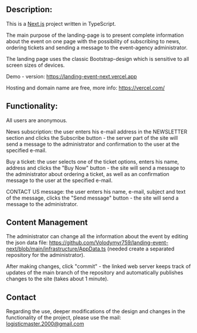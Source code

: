 ## Description:

This is a [Next.js](https://nextjs.org/) project written in TypeScript.

The main purpose of the landing-page is to present complete information about the event on one page with the possibility of subscribing to news, ordering tickets and sending a message to the event-agency administrator.

The landing page uses the classic Bootstrap-design which is sensitive to all screen sizes of devices.

Demo - version: https://landing-event-next.vercel.app

Hosting and domain name are free, more info: https://vercel.com/

## Functionality:

All users are anonymous.

News subscription: the user enters his e-mail address in the NEWSLETTER section and clicks the Subscribe button - the server part of the site will send a message to the administrator and confirmation to the user at the specified e-mail.

Buy a ticket: the user selects one of the ticket options, enters his name, address and clicks the "Buy Now" button - the site will send a message to the administrator about ordering a ticket, as well as an confirmation message to the user at the specified e-mail.

CONTACT US message: the user enters his name, e-mail, subject and text of the message, clicks the "Send message" button - the site will send a message to the administrator.

## Content Management

The administrator can change all the information about the event by editing the json data file: https://github.com/Volodymyr759/landing-event-next/blob/main/infrastructure/AppData.ts (needed create a separated repository for the administrator).

After making changes, click "commit" - the linked web server keeps track of updates of the main branch of the repository and automatically publishes changes to the site (takes about 1 minute).

## Contact

Regarding the use, deeper modifications of the design and changes in the functionality of the project, please use the mail: logisticmaster.2000@gmail.com

